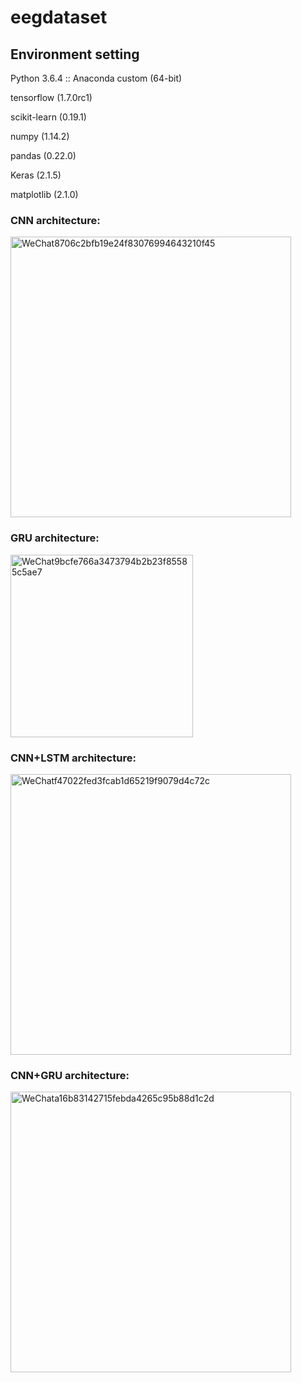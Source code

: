 # eegdataset

## Environment setting
Python 3.6.4 :: Anaconda custom (64-bit)

tensorflow (1.7.0rc1)

scikit-learn (0.19.1)

numpy (1.14.2)

pandas (0.22.0)

Keras (2.1.5)

matplotlib (2.1.0)


### CNN architecture:
<img width="449" alt="WeChat8706c2bfb19e24f83076994643210f45" src="https://user-images.githubusercontent.com/55895321/158043554-0d74dab0-3a13-4b45-a7e1-34f40238011b.png">

### GRU architecture:
<img width="292" alt="WeChat9bcfe766a3473794b2b23f85585c5ae7" src="https://user-images.githubusercontent.com/55895321/158043575-1fb22e59-f650-4c23-9f07-84e888d6e148.png">


### CNN+LSTM architecture:
<img width="449" alt="WeChatf47022fed3fcab1d65219f9079d4c72c" src="https://user-images.githubusercontent.com/55895321/158043561-de150642-6182-439d-aa5b-11b5d6d142e2.png">

### CNN+GRU architecture:
<img width="449" alt="WeChata16b83142715febda4265c95b88d1c2d" src="https://user-images.githubusercontent.com/55895321/158043579-aeaf12f2-df60-47f3-b99c-78811db5ec16.png">
